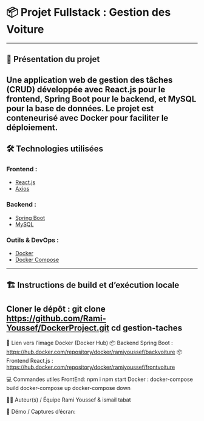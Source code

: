 # 📦 Projet Fullstack : Gestion des Voiture



---

## 🚀 Présentation du projet
Une application web de gestion des tâches (CRUD) développée avec **React.js** pour le frontend, **Spring Boot** pour le backend, et **MySQL** pour la base de données. Le projet est conteneurisé avec **Docker** pour faciliter le déploiement.
---

## 🛠️ Technologies utilisées

### Frontend :
- [React.js](https://reactjs.org/)
- [Axios](https://axios-http.com/)

### Backend :
- [Spring Boot](https://spring.io/projects/spring-boot)
- [MySQL](https://www.mysql.com/)

### Outils & DevOps :
- [Docker](https://www.docker.com/)
- [Docker Compose](https://docs.docker.com/compose/)

---

## 🏗️ Instructions de build et d’exécution locale

Cloner le dépôt :
git clone https://github.com/Rami-Youssef/DockerProject.git
cd gestion-taches
---


🐳 Lien vers l’image Docker (Docker Hub)
📦 Backend Spring Boot :
https://hub.docker.com/repository/docker/ramiyoussef/backvoiture
📦 Frontend React.js :
https://hub.docker.com/repository/docker/ramiyoussef/frontvoiture

💻 Commandes utiles
FrontEnd: 
  npm i 
  npm start
Docker :
  docker-compose build
  docker-compose up
  docker-compose down

👨‍💻 Auteur(s) / Équipe
Rami Youssef & ismail tabat


📸 Démo / Captures d’écran:














